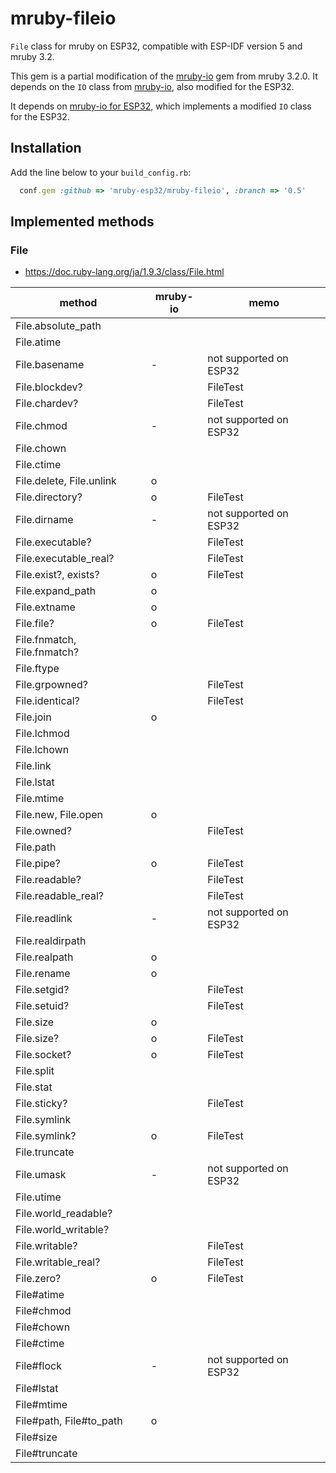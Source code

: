 mruby-fileio
========

`File` class for mruby on ESP32, compatible with ESP-IDF version 5 and mruby 3.2.

This gem is a partial modification of the [mruby-io](https://github.com/mruby/mruby/tree/87260e7bb1a9edfb2ce9b41549c4142129061ca5/mrbgems/mruby-io) gem from mruby 3.2.0. It depends on the `IO` class from [mruby-io](https://github.com/mruby-esp32/mruby-io/tree/0.5), also modified for the ESP32.

It depends on [mruby-io for ESP32](https://github.com/mruby-esp32/mruby-io/tree/0.5), which implements a modified `IO` class for the ESP32.

## Installation
Add the line below to your `build_config.rb`:

```ruby
  conf.gem :github => 'mruby-esp32/mruby-fileio', :branch => '0.5'
```

## Implemented methods

### File

- <https://doc.ruby-lang.org/ja/1.9.3/class/File.html>

| method                      | mruby-io | memo     |
|-----------------------------|----------|----------|
| File.absolute_path          |          |          |
| File.atime                  |          |          |
| File.basename               | -        | not supported on ESP32 |
| File.blockdev?              |          | FileTest |
| File.chardev?               |          | FileTest |
| File.chmod                  | -        | not supported on ESP32 |
| File.chown                  |          |          |
| File.ctime                  |          |          |
| File.delete, File.unlink    | o        |          |
| File.directory?             | o        | FileTest |
| File.dirname                | -        | not supported on ESP32 |
| File.executable?            |          | FileTest |
| File.executable_real?       |          | FileTest |
| File.exist?, exists?        | o        | FileTest |
| File.expand_path            | o        |          |
| File.extname                | o        |          |
| File.file?                  | o        | FileTest |
| File.fnmatch, File.fnmatch? |          |          |
| File.ftype                  |          |          |
| File.grpowned?              |          | FileTest |
| File.identical?             |          | FileTest |
| File.join                   | o        |          |
| File.lchmod                 |          |          |
| File.lchown                 |          |          |
| File.link                   |          |          |
| File.lstat                  |          |          |
| File.mtime                  |          |          |
| File.new, File.open         | o        |          |
| File.owned?                 |          | FileTest |
| File.path                   |          |          |
| File.pipe?                  | o        | FileTest |
| File.readable?              |          | FileTest |
| File.readable_real?         |          | FileTest |
| File.readlink               | -        | not supported on ESP32 |
| File.realdirpath            |          |          |
| File.realpath               | o        |          |
| File.rename                 | o        |          |
| File.setgid?                |          | FileTest |
| File.setuid?                |          | FileTest |
| File.size                   | o        |          |
| File.size?                  | o        | FileTest |
| File.socket?                | o        | FileTest |
| File.split                  |          |          |
| File.stat                   |          |          |
| File.sticky?                |          | FileTest |
| File.symlink                |          |          |
| File.symlink?               | o        | FileTest |
| File.truncate               |          |          |
| File.umask                  | -        | not supported on ESP32 |
| File.utime                  |          |          |
| File.world_readable?        |          |          |
| File.world_writable?        |          |          |
| File.writable?              |          | FileTest |
| File.writable_real?         |          | FileTest |
| File.zero?                  | o        | FileTest |
| File#atime                  |          |          |
| File#chmod                  |          |          |
| File#chown                  |          |          |
| File#ctime                  |          |          |
| File#flock                  | -        | not supported on ESP32 |
| File#lstat                  |          |          |
| File#mtime                  |          |          |
| File#path, File#to_path     | o        |          |
| File#size                   |          |          |
| File#truncate               |          |          |
